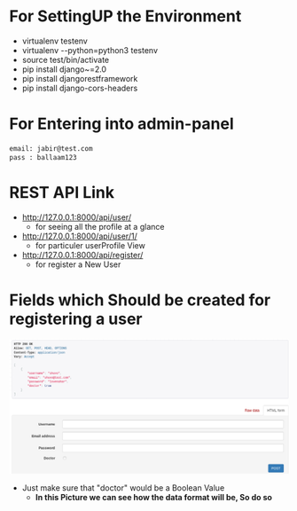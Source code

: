 For SettingUP the Environment
============================
* virtualenv testenv
* virtualenv --python=python3 testenv
* source test/bin/activate
* pip install django~=2.0
* pip install djangorestframework
* pip install django-cors-headers

For Entering into admin-panel
============

    email: jabir@test.com
    pass : ballaam123
    
REST API Link
============
* http://127.0.0.1:8000/api/user/
    * for seeing all the profile at a glance
* http://127.0.0.1:8000/api/user/1/
    * for particuler userProfile View
* http://127.0.0.1:8000/api/register/
    * for register a New User
    
Fields which Should be created for registering a user
============
![github-pic](https://github.com/bhagyo/custom_user_register_issue/blob/master/Screenshot%20from%202019-01-21%2011-55-27.png)

* Just make sure that "doctor" would be a Boolean Value
    * **In this Picture we can see how the data format will be, So do so**


